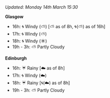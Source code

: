 *Updated: Monday 14th March 15:30*

**Glasgow**

* 16h: :cyclone: Windy (:partly_sunny:) [:partly_sunny: as of 8h, :cyclone:(:partly_sunny:) as of 16h]
* 17h: :cyclone: Windy (:partly_sunny:)
* 18h: :cyclone: Windy (:sunny:)
* 19h - 3h: :partly_sunny: Partly Cloudy

**Edinburgh**

* 16h: :umbrella: Rainy [:cloud: as of 8h]
* 17h: :cyclone: Windy (:cloud:)
* 18h: :umbrella: Rainy [:cyclone:(:cloud:) as of 8h]
* 19h - 3h: :partly_sunny: Partly Cloudy
